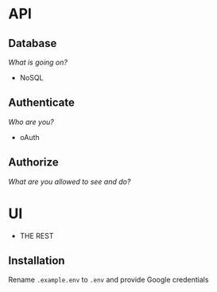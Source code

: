 # API

## Database

_What is going on?_

- NoSQL

## Authenticate

_Who are you?_

- oAuth

## Authorize

_What are you allowed to see and do?_

# UI

- THE REST

## Installation

Rename `.example.env` to `.env` and provide Google credentials